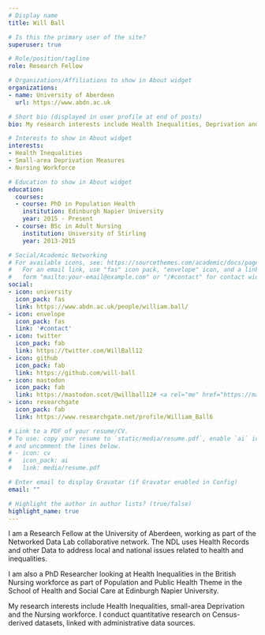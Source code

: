 ```yaml
---
# Display name
title: Will Ball

# Is this the primary user of the site?
superuser: true

# Role/position/tagline
role: Research Fellow

# Organizations/Affiliations to show in About widget
organizations:
- name: University of Aberdeen
  url: https://www.abdn.ac.uk

# Short bio (displayed in user profile at end of posts)
bio: My research interests include Health Inequalities, Deprivation and the Nursing Workforce.

# Interests to show in About widget
interests:
- Health Inequalities
- Small-area Deprivation Measures
- Nursing Workforce

# Education to show in About widget
education:
  courses:
  - course: PhD in Population Health
    institution: Edinburgh Napier University
    year: 2015 - Present
  - course: BSc in Adult Nursing
    institution: University of Stirling
    year: 2013-2015

# Social/Academic Networking
# For available icons, see: https://sourcethemes.com/academic/docs/page-builder/#icons
#   For an email link, use "fas" icon pack, "envelope" icon, and a link in the
#   form "mailto:your-email@example.com" or "/#contact" for contact widget.
social:
- icon: university
  icon_pack: fas
  link: https://www.abdn.ac.uk/people/william.ball/
- icon: envelope
  icon_pack: fas
  link: '#contact'
- icon: twitter
  icon_pack: fab
  link: https://twitter.com/WillBall12
- icon: github
  icon_pack: fab
  link: https://github.com/will-ball
- icon: mastodon
  icon_pack: fab
  link: https://mastodon.scot/@willball12# <a rel="me" href="https://mastodon.scot/@willball12">Mastodon</a>
- icon: researchgate
  icon_pack: fab
  link: https://www.researchgate.net/profile/William_Ball6

# Link to a PDF of your resume/CV.
# To use: copy your resume to `static/media/resume.pdf`, enable `ai` icons in `params.toml`, 
# and uncomment the lines below.
# - icon: cv
#   icon_pack: ai
#   link: media/resume.pdf

# Enter email to display Gravatar (if Gravatar enabled in Config)
email: ""

# Highlight the author in author lists? (true/false)
highlight_name: true
---
```


I am a Research Fellow at the University of Aberdeen, working as part of the Networked Data Lab collaborative network. The NDL uses Health Records and other Data to address local and national issues related to health and inequalities.

I am also a PhD Researcher looking at Health Inequalities in the British Nursing workforce as part of Population and Public Health Theme in the School of Health and Social Care at Edinburgh Napier University.

My research interests include Health Inequalities, small-area Deprivation and the Nursing workforce. I conduct quantitative research on Census-derived datasets, linked with administrative data sources.
